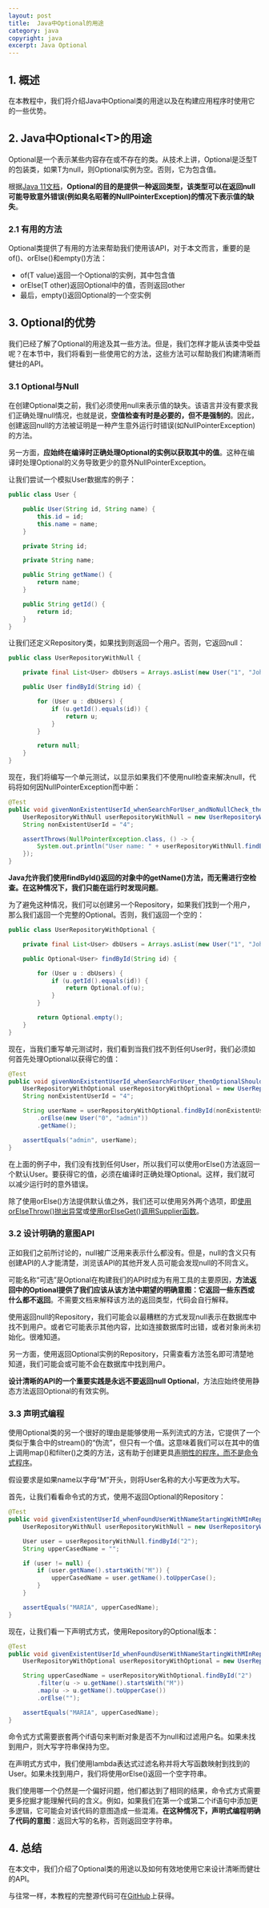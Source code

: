```yaml
---
layout: post
title:  Java中Optional的用途
category: java
copyright: java
excerpt: Java Optional
---
```


## 1. 概述

在本教程中，我们将介绍Java中Optional类的用途以及在构建应用程序时使用它的一些优势。

## 2. Java中Optional<T\>的用途

Optional是一个表示某些内容存在或不存在的类。从技术上讲，Optional是泛型T的包装类，如果T为null，则Optional实例为空。否则，它为包含值。

根据[Java 11文档](https://docs.oracle.com/en/java/javase/11/docs/api/java.base/java/util/Optional.html)，**Optional的目的是提供一种返回类型，该类型可以在返回null可能导致意外错误(例如臭名昭著的NullPointerException)的情况下表示值的缺失**。

### 2.1 有用的方法

Optional类提供了有用的方法来帮助我们使用该API，对于本文而言，重要的是of()、orElse()和empty()方法：

-   of(T value)返回一个Optional的实例，其中包含值
-   orElse(T other)返回Optional中的值，否则返回other
-   最后，empty()返回Optional的一个空实例

## 3. Optional的优势

我们已经了解了Optional的用途及其一些方法。但是，我们怎样才能从该类中受益呢？在本节中，我们将看到一些使用它的方法，这些方法可以帮助我们构建清晰而健壮的API。

### 3.1 Optional与Null

在创建Optional类之前，我们必须使用null来表示值的缺失。该语言并没有要求我们正确处理null情况，也就是说，**空值检查有时是必要的，但不是强制的**。因此，创建返回null的方法被证明是一种产生意外运行时错误(如NullPointerException)的方法。

另一方面，**应始终在编译时正确处理Optional的实例以获取其中的值**。这种在编译时处理Optional的义务导致更少的意外NullPointerException。

让我们尝试一个模拟User数据库的例子：

```java
public class User {

    public User(String id, String name) {
        this.id = id;
        this.name = name;
    }

    private String id;

    private String name;

    public String getName() {
        return name;
    }

    public String getId() {
        return id;
    }
}
```

让我们还定义Repository类，如果找到则返回一个用户。否则，它返回null：

```java
public class UserRepositoryWithNull {

    private final List<User> dbUsers = Arrays.asList(new User("1", "John"), new User("2", "Maria"), new User("3", "Daniel"));

    public User findById(String id) {

        for (User u : dbUsers) {
            if (u.getId().equals(id)) {
                return u;
            }
        }

        return null;
    }
}
```

现在，我们将编写一个单元测试，以显示如果我们不使用null检查来解决null，代码将如何因NullPointerException而中断：

```java
@Test
public void givenNonExistentUserId_whenSearchForUser_andNoNullCheck_thenThrowException() {
    UserRepositoryWithNull userRepositoryWithNull = new UserRepositoryWithNull();
    String nonExistentUserId = "4";

    assertThrows(NullPointerException.class, () -> {
        System.out.println("User name: " + userRepositoryWithNull.findById(nonExistentUserId).getName());
    });
}
```

**Java允许我们使用findById()返回的对象中的getName()方法，而无需进行空检查。在这种情况下，我们只能在运行时发现问题**。

为了避免这种情况，我们可以创建另一个Repository，如果我们找到一个用户，那么我们返回一个完整的Optional。否则，我们返回一个空的：

```java
public class UserRepositoryWithOptional {

    private final List<User> dbUsers = Arrays.asList(new User("1", "John"), new User("2", "Maria"), new User("3", "Daniel"));

    public Optional<User> findById(String id) {

        for (User u : dbUsers) {
            if (u.getId().equals(id)) {
                return Optional.of(u);
            }
        }

        return Optional.empty();
    }
}
```

现在，当我们重写单元测试时，我们看到当我们找不到任何User时，我们必须如何首先处理Optional以获得它的值：

```java
@Test
public void givenNonExistentUserId_whenSearchForUser_thenOptionalShouldBeTreatedProperly() {
    UserRepositoryWithOptional userRepositoryWithOptional = new UserRepositoryWithOptional();
    String nonExistentUserId = "4";

    String userName = userRepositoryWithOptional.findById(nonExistentUserId)
        .orElse(new User("0", "admin"))
        .getName();

    assertEquals("admin", userName);
}
```

在上面的例子中，我们没有找到任何User，所以我们可以使用orElse()方法返回一个默认User。要获得它的值，必须在编译时正确处理Optional。这样，我们就可以减少运行时的意外错误。

除了使用orElse()方法提供默认值之外，我们还可以使用另外两个选项，即[使用orElseThrow()抛出异常](https://www.baeldung.com/java-optional-throw-exception)或[使用orElseGet()调用Supplier函数](https://www.baeldung.com/java-optional-or-else-vs-or-else-get)。

### 3.2 设计明确的意图API

正如我们之前所讨论的，null被广泛用来表示什么都没有。但是，null的含义只有创建API的人才能清楚，浏览该API的其他开发人员可能会发现null的不同含义。

可能名称“可选”是Optional在构建我们的API时成为有用工具的主要原因，**方法返回中的Optional提供了我们应该从该方法中期望的明确意图：它返回一些东西或什么都不返回**。不需要文档来解释该方法的返回类型，代码会自行解释。

使用返回null的Repository，我们可能会以最糟糕的方式发现null表示在数据库中找不到用户。或者它可能表示其他内容，比如连接数据库时出错，或者对象尚未初始化。很难知道。

另一方面，使用返回Optional实例的Repository，只需查看方法签名即可清楚地知道，我们可能会或可能不会在数据库中找到用户。

**设计清晰的API的一个重要实践是永远不要返回null Optional**，方法应始终使用静态方法返回Optional的有效实例。

### 3.3 声明式编程

使用Optional类的另一个很好的理由是能够使用一系列流式的方法，它提供了一个类似于集合中的stream()的“伪流”，但只有一个值。这意味着我们可以在其中的值上调用map()和filter()之类的方法，这有助于创建更具[声明性的程序，而不是命令式程序](https://www.baeldung.com/cs/imperative-vs-declarative-programming)。

假设要求是如果name以字母“M”开头，则将User名称的大小写更改为大写。

首先，让我们看看命令式的方式，使用不返回Optional的Repository：

```java
@Test
public void givenExistentUserId_whenFoundUserWithNameStartingWithMInRepositoryUsingNull_thenNameShouldBeUpperCased() {
    UserRepositoryWithNull userRepositoryWithNull = new UserRepositoryWithNull();

    User user = userRepositoryWithNull.findById("2");
    String upperCasedName = "";

    if (user != null) {
        if (user.getName().startsWith("M")) {
            upperCasedName = user.getName().toUpperCase();
        }
    }

    assertEquals("MARIA", upperCasedName);
}
```

现在，让我们看一下声明式方式，使用Repository的Optional版本：

```java
@Test
public void givenExistentUserId_whenFoundUserWithNameStartingWithMInRepositoryUsingOptional_thenNameShouldBeUpperCased() {
    UserRepositoryWithOptional userRepositoryWithOptional = new UserRepositoryWithOptional();

    String upperCasedName = userRepositoryWithOptional.findById("2")
        .filter(u -> u.getName().startsWith("M"))
        .map(u -> u.getName().toUpperCase())
        .orElse("");

    assertEquals("MARIA", upperCasedName);
}
```

命令式方式需要嵌套两个if语句来判断对象是否不为null和过滤用户名。如果未找到用户，则大写字符串保持为空。

在声明式方式中，我们使用lambda表达式过滤名称并将大写函数映射到找到的User。如果未找到用户，我们将使用orElse()返回一个空字符串。

我们使用哪一个仍然是一个偏好问题，他们都达到了相同的结果，命令式方式需要更多挖掘才能理解代码的含义。例如，如果我们在第一个或第二个if语句中添加更多逻辑，它可能会对该代码的意图造成一些混淆。**在这种情况下，声明式编程明确了代码的意图**：返回大写的名称，否则返回空字符串。

## 4. 总结

在本文中，我们介绍了Optional类的用途以及如何有效地使用它来设计清晰而健壮的API。

与往常一样，本教程的完整源代码可在[GitHub](https://github.com/tuyucheng7/taketoday-tutorial4j/tree/master/java-core-modules/java-optional)上获得。